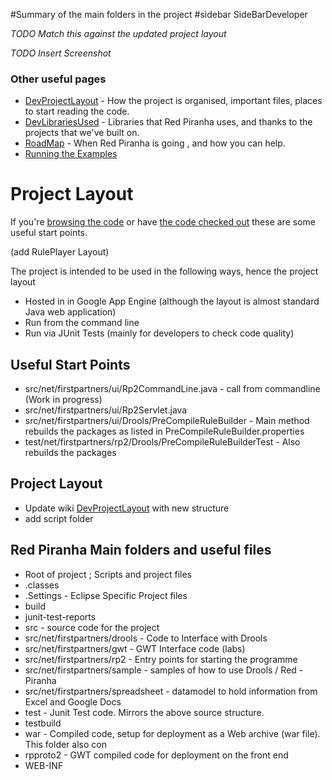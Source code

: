 #Summary of the main folders in the project
#sidebar SideBarDeveloper

_TODO Match this against the updated project layout_

_TODO Insert Screenshot_


### Other useful pages ###

  * [DevProjectLayout](DevProjectLayout.md) - How the project is organised, important files, places to start reading the code.
  * [DevLibrariesUsed](DevLibrariesUsed.md) - Libraries that Red Piranha uses, and thanks to the projects that we've built on.
  * [RoadMap](RoadMap.md) - When Red Piranha is going , and how you can help.
  * [Running the Examples](RedPiranhaExamples.md)

# Project Layout #

If you're [browsing the code](http://code.google.com/p/red-piranha/source/browse/#svn%2Ftrunk) or
have [the code checked out](DevDeveloperGettingStarted.md) these are some useful start points.

(add RulePlayer Layout)


The project is intended to be used in the following ways, hence the project layout
  * Hosted in in Google App Engine (although the layout is almost standard Java web application)
  * Run from the command line
  * Run via JUnit Tests (mainly for developers to check code quality)


## Useful Start Points ##
  * src/net/firstpartners/ui/Rp2CommandLine.java - call from commandline (Work in progress)
  * src/net/firstpartners/ui/Rp2Servlet.java
  * src/net/firstpartners/ui/Drools/PreCompileRuleBuilder - Main method rebuilds the packages as listed in PreCompileRuleBuilder.properties
  * test/net/firstpartners/rp2/Drools/PreCompileRuleBuilderTest - Also rebuilds the packages

## Project Layout ##
  * Update wiki [DevProjectLayout](DevProjectLayout.md) with new structure
  * add script folder

## Red Piranha Main folders and useful files ##

  * Root of project ; Scripts and project files
  * .classes
  * .Settings - Eclipse Specific Project files
  * build
  * junit-test-reports
  * src - source code for the project
  * src/net/firstpartners/drools - Code to Interface with Drools
  * src/net/firstpartners/gwt - GWT Interface code (labs)
  * src/net/firstpartners/rp2 - Entry points for starting the programme
  * src/net/firstpartners/sample - samples of how to use Drools / Red - Piranha
  * src/net/firstpartners/spreadsheet - datamodel to hold information from Excel and Google Docs
  * test - Junit Test code. Mirrors the above source structure.
  * testbuild
  * war - Compiled code, setup for deployment as a Web archive (war file). This folder also con
  * rpproto2 - GWT compiled code for deployment on the front end
  * WEB-INF








<br /><br /><br /><br /><br /><br /><br /><br /><br /><br /><br /><br /><br /><br /><br />


